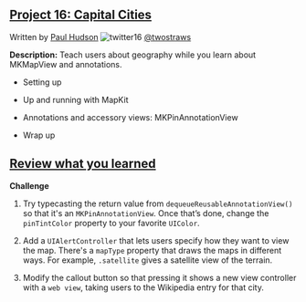 ## [Project 16: Capital Cities](https://www.hackingwithswift.com/read/16/overview)
Written by [Paul Hudson](https://www.hackingwithswift.com/about)  ![twitter16](https://github.com/juliangyurov/PH-Project6a/assets/13259596/445c8ea0-65c4-4dba-8e1f-3f2750f0ef51)
  [@twostraws](https://twitter.com/twostraws)

**Description:** Teach users about geography while you learn about MKMapView and annotations.

- Setting up

- Up and running with MapKit

- Annotations and accessory views: MKPinAnnotationView

- Wrap up

## [Review what you learned](https://www.hackingwithswift.com/review/hws/project-16-capital-cities)

**Challenge**

1. Try typecasting the return value from `dequeueReusableAnnotationView()` so that it's an `MKPinAnnotationView`. Once that’s done, change the `pinTintColor` property to your favorite `UIColor`.

2. Add a `UIAlertController` that lets users specify how they want to view the map. There's a `mapType` property that draws the maps in different ways. For example, `.satellite` gives a satellite view of the terrain.

3. Modify the callout button so that pressing it shows a new view controller with a `web view`, taking users to the Wikipedia entry for that city.
